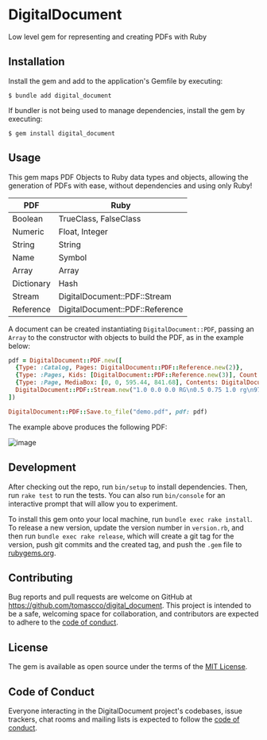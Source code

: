 # DigitalDocument

Low level gem for representing and creating PDFs with Ruby

## Installation

Install the gem and add to the application's Gemfile by executing:

    $ bundle add digital_document

If bundler is not being used to manage dependencies, install the gem by executing:

    $ gem install digital_document

## Usage

This gem maps PDF Objects to Ruby data types and objects, allowing the generation
of PDFs with ease, without dependencies and using only Ruby!

| PDF        | Ruby                            |
|------------|---------------------------------|
| Boolean    | TrueClass, FalseClass           |
| Numeric    | Float, Integer                  |
| String     | String                          |
| Name       | Symbol                          |
| Array      | Array                           |
| Dictionary | Hash                            |
| Stream     | DigitalDocument::PDF::Stream    |
| Reference  | DigitalDocument::PDF::Reference |


A document can be created instantiating `DigitalDocument::PDF`, passing an `Array`
to the constructor with objects to build the PDF, as in the example below:

```ruby
pdf = DigitalDocument::PDF.new([
  {Type: :Catalog, Pages: DigitalDocument::PDF::Reference.new(2)},
  {Type: :Pages, Kids: [DigitalDocument::PDF::Reference.new(3)], Count: 1},
  {Type: :Page, MediaBox: [0, 0, 595.44, 841.68], Contents: DigitalDocument::PDF::Reference.new(4)},
  DigitalDocument::PDF::Stream.new("1.0 0.0 0.0 RG\n0.5 0.75 1.0 rg\n97.72 220.84 400 400 re\nB"),
])

DigitalDocument::PDF::Save.to_file("demo.pdf", pdf: pdf)
```
The example above produces the following PDF:

![image](https://user-images.githubusercontent.com/36938811/227730272-f3fc415b-1b8e-45b1-9227-864236e8d897.png)

## Development

After checking out the repo, run `bin/setup` to install dependencies. Then, run `rake test` to run the tests. You can also run `bin/console` for an interactive prompt that will allow you to experiment.

To install this gem onto your local machine, run `bundle exec rake install`. To release a new version, update the version number in `version.rb`, and then run `bundle exec rake release`, which will create a git tag for the version, push git commits and the created tag, and push the `.gem` file to [rubygems.org](https://rubygems.org).

## Contributing

Bug reports and pull requests are welcome on GitHub at https://github.com/tomascco/digital_document. This project is intended to be a safe, welcoming space for collaboration, and contributors are expected to adhere to the [code of conduct](https://github.com/tomascco/digital_document/blob/main/CODE_OF_CONDUCT.md).

## License

The gem is available as open source under the terms of the [MIT License](https://opensource.org/licenses/MIT).

## Code of Conduct

Everyone interacting in the DigitalDocument project's codebases, issue trackers, chat rooms and mailing lists is expected to follow the [code of conduct](https://github.com/tomascco/digital_document/blob/main/CODE_OF_CONDUCT.md).
